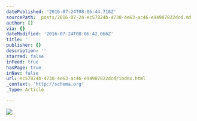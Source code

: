 ```yaml
---
datePublished: '2016-07-24T08:06:44.718Z'
sourcePath: _posts/2016-07-24-ec57824b-4738-4e63-ac46-e94907822dcd.md
author: []
via: {}
dateModified: '2016-07-24T08:06:42.066Z'
title: ''
publisher: {}
description: ''
starred: false
inFeed: true
hasPage: true
inNav: false
url: ec57824b-4738-4e63-ac46-e94907822dcd/index.html
_context: 'http://schema.org'
_type: Article

---
```

![](https://the-grid-user-content.s3-us-west-2.amazonaws.com/4b01824a-4966-4c62-809d-edfe9839f024.jpg)